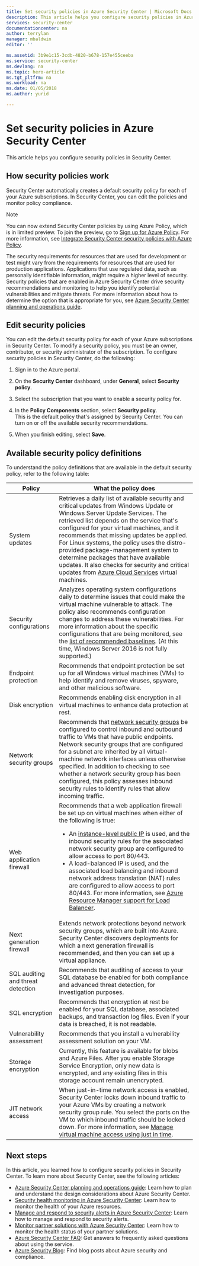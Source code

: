 ```yaml
---
title: Set security policies in Azure Security Center | Microsoft Docs
description: This article helps you configure security policies in Azure Security Center.
services: security-center
documentationcenter: na
author: terrylan
manager: mbaldwin
editor: ''

ms.assetid: 3b9e1c15-3cdb-4820-b678-157e455ceeba
ms.service: security-center
ms.devlang: na
ms.topic: hero-article
ms.tgt_pltfrm: na
ms.workload: na
ms.date: 01/05/2018
ms.author: yurid

---
```

# Set security policies in Azure Security Center
This article helps you configure security policies in Security Center.

## How security policies work
Security Center automatically creates a default security policy for each of your Azure subscriptions. In Security Center, you can edit the policies and monitor policy compliance.

> [!NOTE]
> You can now extend Security Center policies by using Azure Policy, which is in limited preview. To join the preview, go to [Sign up for Azure Policy](https://aka.ms/getpolicy). For more information, see [Integrate Security Center security policies with Azure Policy](security-center-azure-policy.md).

The security requirements for resources that are used for development or test might vary from the requirements for resources that are used for production applications. Applications that use regulated data, such as personally identifiable information, might require a higher level of security. Security policies that are enabled in Azure Security Center drive security recommendations and monitoring to help you identify potential vulnerabilities and mitigate threats. For more information about how to determine the option that is appropriate for you, see [Azure Security Center planning and operations guide](security-center-planning-and-operations-guide.md).

## Edit security policies
You can edit the default security policy for each of your Azure subscriptions in Security Center. To modify a security policy, you must be an owner, contributor, or security administrator of the subscription. To configure security policies in Security Center, do the following:

1. Sign in to the Azure portal.

2. On the **Security Center** dashboard, under **General**, select **Security policy**.

3. Select the subscription that you want to enable a security policy for.

4. In the **Policy Components** section, select **Security policy**.  
    This is the default policy that's assigned by Security Center. You can turn on or off the available security recommendations.

5. When you finish editing, select **Save**.

## Available security policy definitions

To understand the policy definitions that are available in the default security policy, refer to the following table:

| Policy | What the policy does |
| --- | --- |
| System updates |Retrieves a daily list of available security and critical updates from Windows Update or Windows Server Update Services. The retrieved list depends on the service that's configured for your virtual machines, and it recommends that missing updates be applied. For Linux systems, the policy uses the distro-provided package-management system to determine packages that have available updates. It also checks for security and critical updates from [Azure Cloud Services](../cloud-services/cloud-services-how-to-configure-portal.md) virtual machines. |
| Security configurations |Analyzes operating system configurations daily to determine issues that could make the virtual machine vulnerable to attack. The policy also recommends configuration changes to address these vulnerabilities. For more information about the specific configurations that are being monitored, see the [list of recommended baselines](https://gallery.technet.microsoft.com/Azure-Security-Center-a789e335). (At this time, Windows Server 2016 is not fully supported.) |
| Endpoint protection |Recommends that endpoint protection be set up for all Windows virtual machines (VMs) to help identify and remove viruses, spyware, and other malicious software. |
| Disk encryption |Recommends enabling disk encryption in all virtual machines to enhance data protection at rest. |
| Network security groups |Recommends that [network security groups](../virtual-network/security-overview.md) be configured to control inbound and outbound traffic to VMs that have public endpoints. Network security groups that are configured for a subnet are inherited by all virtual-machine network interfaces unless otherwise specified. In addition to checking to see whether a network security group has been configured, this policy assesses inbound security rules to identify rules that allow incoming traffic. |
| Web application firewall |Recommends that a web application firewall be set up on virtual machines when either of the following is true: <ul><li>An [instance-level public IP](../virtual-network/virtual-networks-instance-level-public-ip.md) is used, and the inbound security rules for the associated network security group are configured to allow access to port 80/443.</li><li>A load-balanced IP is used, and the associated load balancing and inbound network address translation (NAT) rules are configured to allow access to port 80/443. For more information, see [Azure Resource Manager support for Load Balancer](../load-balancer/load-balancer-arm.md).</li> |
| Next generation firewall |Extends network protections beyond network security groups, which are built into Azure. Security Center discovers deployments for which a next generation firewall is recommended, and then you can set up a virtual appliance. |
| SQL auditing and threat detection |Recommends that auditing of access to your SQL database be enabled for both compliance and advanced threat detection, for investigation purposes. |
| SQL encryption |Recommends that encryption at rest be enabled for your SQL database, associated backups, and transaction log files. Even if your data is breached, it is not readable. |
| Vulnerability assessment |Recommends that you install a vulnerability assessment solution on your VM. |
| Storage encryption |Currently, this feature is available for blobs and Azure Files. After you enable Storage Service Encryption, only new data is encrypted, and any existing files in this storage account remain unencrypted. |
| JIT network access |When just-in-time network access is enabled, Security Center locks down inbound traffic to your Azure VMs by creating a network security group rule. You select the ports on the VM to which inbound traffic should be locked down. For more information, see [Manage virtual machine access using just in time](https://docs.microsoft.com/azure/security-center/security-center-just-in-time). |


## Next steps
In this article, you learned how to configure security policies in Security Center. To learn more about Security Center, see the following articles:

* [Azure Security Center planning and operations guide](security-center-planning-and-operations-guide.md): Learn how to plan and understand the design considerations about Azure Security Center.
* [Security health monitoring in Azure Security Center](security-center-monitoring.md): Learn how to monitor the health of your Azure resources.
* [Manage and respond to security alerts in Azure Security Center](security-center-managing-and-responding-alerts.md): Learn how to manage and respond to security alerts.
* [Monitor partner solutions with Azure Security Center](security-center-partner-solutions.md): Learn how to monitor the health status of your partner solutions.
* [Azure Security Center FAQ](security-center-faq.md): Get answers to frequently asked questions about using the service.
* [Azure Security Blog](http://blogs.msdn.com/b/azuresecurity/): Find blog posts about Azure security and compliance.
